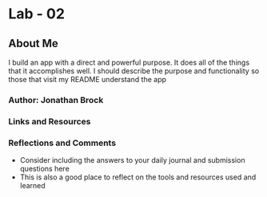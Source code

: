 # Lab - 02

## About Me

I build an app with a direct and powerful purpose. It does all of the things that it accomplishes well. I should describe the purpose and functionality so those that visit my README understand the app

### Author: Jonathan Brock

### Links and Resources

### Reflections and Comments
* Consider including the answers to your daily journal and submission questions here
* This is also a good place to reflect on the tools and resources used and learned